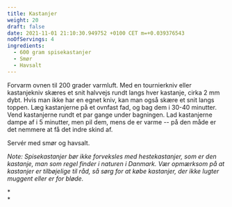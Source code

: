 ```yaml
---
title: Kastanjer
weight: 20
draft: false
date: 2021-11-01 21:10:30.949752 +0100 CET m=+0.039376543
noOfServings: 4
ingredients:
  - 600 gram spisekastanjer
  - Smør
  - Havsalt
---
```




Forvarm ovnen til 200 grader varmluft. Med en tournierkniv eller
kastanjekniv skæres et snit halvvejs rundt langs hver kastanje, cirka 2
mm dybt. Hvis man ikke har en egnet kniv, kan man også skære et snit
langs toppen. Læg kastanjerne på et ovnfast fad, og bag dem i 30-40
minutter. Vend kastanjerne rundt et par gange under bagningen. Lad
kastanjerne dampe af i 5 minutter, men pil dem, mens de er varme -- på
den måde er det nemmere at få det indre skind af.

Servér med smør og havsalt.

*Note: Spisekastanjer bør ikke forveksles med hestekastanjer, som er den
kastanje, man som regel finder i naturen i Danmark. Vær opmærksom på at
kastanjer er tilbøjelige til råd, så sørg for at købe kastanjer, der
ikke lugter muggent eller er for bløde.*

*\
*

